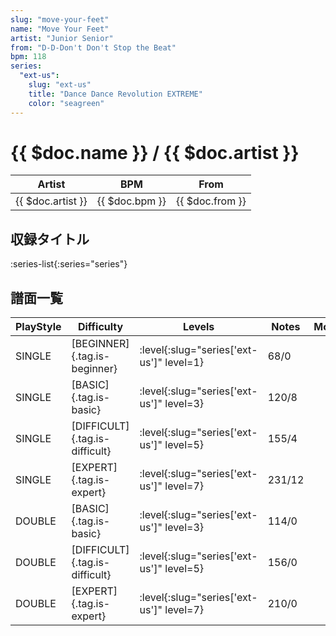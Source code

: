 ```yaml
---
slug: "move-your-feet"
name: "Move Your Feet"
artist: "Junior Senior"
from: "D-D-Don't Don't Stop the Beat"
bpm: 118
series:
  "ext-us":
    slug: "ext-us"
    title: "Dance Dance Revolution EXTREME"
    color: "seagreen"
---
```


# {{ $doc.name }} / {{ $doc.artist }}

|Artist|BPM|From|
|------|---|----|
|{{ $doc.artist }}|{{ $doc.bpm }}|{{ $doc.from }}|

## 収録タイトル

:series-list{:series="series"}

## 譜面一覧

|PlayStyle|Difficulty|Levels|Notes|Movie|
|---------|----------|------|-----|-----|
|SINGLE|[BEGINNER]{.tag.is-beginner}|:level{:slug="series['ext-us']" level=1}|68/0||
|SINGLE|[BASIC]{.tag.is-basic}|:level{:slug="series['ext-us']" level=3}|120/8||
|SINGLE|[DIFFICULT]{.tag.is-difficult}|:level{:slug="series['ext-us']" level=5}|155/4||
|SINGLE|[EXPERT]{.tag.is-expert}|:level{:slug="series['ext-us']" level=7}|231/12||
|DOUBLE|[BASIC]{.tag.is-basic}|:level{:slug="series['ext-us']" level=3}|114/0||
|DOUBLE|[DIFFICULT]{.tag.is-difficult}|:level{:slug="series['ext-us']" level=5}|156/0||
|DOUBLE|[EXPERT]{.tag.is-expert}|:level{:slug="series['ext-us']" level=7}|210/0||
